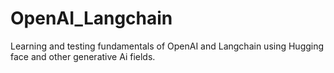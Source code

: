 # OpenAI_Langchain
Learning and testing fundamentals of OpenAI and Langchain using Hugging face and other generative Ai fields.
